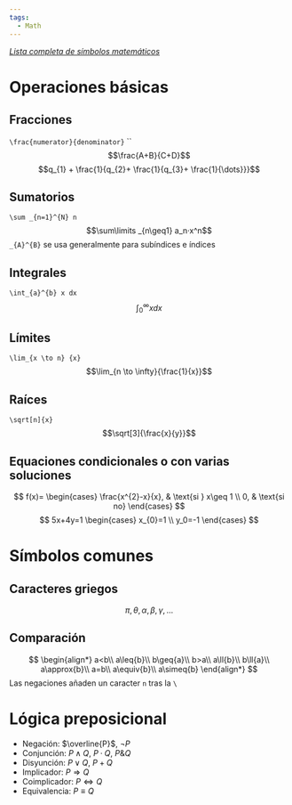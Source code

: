 ```yaml
---
tags:
  - Math
---
```

*[Lista completa de símbolos matemáticos](https://oeis.org/wiki/List_of_LaTeX_mathematical_symbols#Negated_binary_relations)*

# Operaciones básicas

## Fracciones
`\frac{numerator}{denominator}`
 ``
$$\frac{A+B}{C+D}$$
$$q_{1} + \frac{1}{q_{2}+ \frac{1}{q_{3}+ \frac{1}{\dots}}}$$
## Sumatorios
`\sum _{n=1}^{N} n`
$$\sum\limits _{n\geq1} a_n·x^n$$
`_{A}^{B}` se usa generalmente para subíndices e índices

## Integrales
`\int_{a}^{b} x dx`
$$\int_{0}^{\infty}x dx$$
## Límites
`\lim_{x \to n} {x}`
$$\lim_{n \to \infty}{\frac{1}{x}}$$
## Raíces
`\sqrt[n]{x}`
$$\sqrt[3]{\frac{x}{y}}$$
## Equaciones condicionales o con varias soluciones

$$
f(x)= 
\begin{cases}
  \frac{x^{2}-x}{x}, & \text{si } x\geq 1 \\
  0,                 & \text{si no}
\end{cases}
$$
$$
5x+4y=1
\begin{cases}
x_{0}=1 \\
y_0=-1
\end{cases}
$$

# Símbolos comunes

## Caracteres griegos
$$
\pi, \theta, \alpha, \beta, \gamma, \dots
$$
## Comparación
$$
\begin{align*}
a<b\\
a\leq{b}\\
b\geq{a}\\
b>a\\
a\ll{b}\\
b\ll{a}\\
a\approx{b}\\
a=b\\
a\equiv{b}\\
a\simeq{b}
\end{align*}
$$
Las negaciones añaden un caracter `n` tras la `\`

# Lógica preposicional

- Negación: $\overline{P}$, $\neg P$
- Conjunción: $P \land Q$, $P · Q$, $P \& Q$
- Disyunción: $P \lor Q$, $P + Q$
- Implicador: $P \Rightarrow Q$
- Coimplicador: $P \Leftrightarrow Q$
- Equivalencia: $P\equiv Q$

